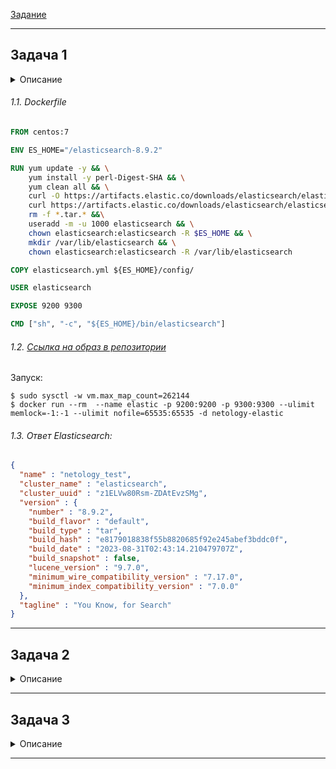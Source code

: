 [Задание](https://github.com/netology-code/bd-dev-homeworks/blob/main/06-db-05-elasticsearch/README.md)------## Задача 1<details><summary>Описание</summary>В этом задании вы потренируетесь в:- установке Elasticsearch,- первоначальном конфигурировании Elasticsearch,- запуске Elasticsearch в Docker.Используя Docker-образ [centos:7](https://hub.docker.com/_/centos) как базовый и [документацию по установке и запуску Elasticsearch](https://www.elastic.co/guide/en/elasticsearch/reference/current/targz.html):- составьте Dockerfile-манифест для Elasticsearch,- соберите Docker-образ и сделайте `push` в ваш docker.io-репозиторий,- запустите контейнер из получившегося образа и выполните запрос пути `/` с хост-машины. Требования к `elasticsearch.yml`:- данные `path` должны сохраняться в `/var/lib`,- имя ноды должно быть `netology_test`. В ответе приведите:- текст Dockerfile-манифеста,- ссылку на образ в репозитории dockerhub,- ответ `Elasticsearch` на запрос пути `/` в json-виде. Подсказки:- возможно, вам понадобится установка пакета perl-Digest-SHA для корректной работы пакета shasum,- при сетевых проблемах внимательно изучите кластерные и сетевые настройки в elasticsearch.yml,- при некоторых проблемах вам поможет Docker-директива ulimit,- Elasticsearch в логах обычно описывает проблему и пути её решения. Далее мы будем работать с этим экземпляром Elasticsearch.</details>###### 1.1. Dockerfile```dockerfileFROM centos:7ENV ES_HOME="/elasticsearch-8.9.2"RUN yum update -y && \    yum install -y perl-Digest-SHA && \    yum clean all && \    curl -O https://artifacts.elastic.co/downloads/elasticsearch/elasticsearch-8.9.2-linux-x86_64.tar.gz && \    curl https://artifacts.elastic.co/downloads/elasticsearch/elasticsearch-8.9.2-linux-x86_64.tar.gz.sha512 | shasum -a 512 -c - && \    rm -f *.tar.* &&\    useradd -m -u 1000 elasticsearch && \    chown elasticsearch:elasticsearch -R $ES_HOME && \    mkdir /var/lib/elasticsearch && \    chown elasticsearch:elasticsearch -R /var/lib/elasticsearchCOPY elasticsearch.yml ${ES_HOME}/config/USER elasticsearchEXPOSE 9200 9300CMD ["sh", "-c", "${ES_HOME}/bin/elasticsearch"]```###### 1.2. [Ссылка на образ в репозитории](https://hub.docker.com/r/pozitiff4ik/netology-elastic)Запуск:```shell$ sudo sysctl -w vm.max_map_count=262144$ docker run --rm  --name elastic -p 9200:9200 -p 9300:9300 --ulimit memlock=-1:-1 --ulimit nofile=65535:65535 -d netology-elastic```###### 1.3. Ответ Elasticsearch:```json{  "name" : "netology_test",  "cluster_name" : "elasticsearch",  "cluster_uuid" : "z1ELVw80Rsm-ZDAtEvzSMg",  "version" : {    "number" : "8.9.2",    "build_flavor" : "default",    "build_type" : "tar",    "build_hash" : "e8179018838f55b8820685f92e245abef3bddc0f",    "build_date" : "2023-08-31T02:43:14.210479707Z",    "build_snapshot" : false,    "lucene_version" : "9.7.0",    "minimum_wire_compatibility_version" : "7.17.0",    "minimum_index_compatibility_version" : "7.0.0"  },  "tagline" : "You Know, for Search"}```---## Задача 2<details><summary>Описание</summary>В этом задании вы научитесь:- создавать и удалять индексы,- изучать состояние кластера,- обосновывать причину деградации доступности данных.Ознакомьтесь с [документацией](https://www.elastic.co/guide/en/elasticsearch/reference/current/indices-create-index.html) и добавьте в `Elasticsearch` 3 индекса в соответствии с таблицей:| Имя   | Количество реплик | Количество шард ||-------|-------------------|-----------------|| ind-1 | 0                 | 1               || ind-2 | 1                 | 2               || ind-3 | 2                 | 4               |Получите список индексов и их статусов, используя API, и **приведите в ответе** на задание.Получите состояние кластера `Elasticsearch`, используя API.Как вы думаете, почему часть индексов и кластер находятся в состоянии yellow?Удалите все индексы.**Важно**При проектировании кластера Elasticsearch нужно корректно рассчитывать количество реплик и шард,иначе возможна потеря данных индексов, вплоть до полной, при деградации системы.</details>---## Задача 3<details><summary>Описание</summary>В этом задании вы научитесь:- создавать бэкапы данных,- восстанавливать индексы из бэкапов.Создайте директорию `{путь до корневой директории с Elasticsearch в образе}/snapshots`.Используя API, [зарегистрируйте](https://www.elastic.co/guide/en/elasticsearch/reference/current/snapshots-register-repository.html#snapshots-register-repository) эту директорию как `snapshot repository` с именем `netology_backup`.**Приведите в ответе** запрос API и результат вызова API для создания репозитория.Создайте индекс `test` с 0 реплик и 1 шардом и **приведите в ответе** список индексов.[Создайте `snapshot`](https://www.elastic.co/guide/en/elasticsearch/reference/current/snapshots-take-snapshot.html) состояния кластера `Elasticsearch`.**Приведите в ответе** список файлов в директории со `snapshot`.Удалите индекс `test` и создайте индекс `test-2`. **Приведите в ответе** список индексов.[Восстановите](https://www.elastic.co/guide/en/elasticsearch/reference/current/snapshots-restore-snapshot.html) состояниекластера `Elasticsearch` из `snapshot`, созданного ранее. **Приведите в ответе** запрос к API восстановления и итоговый список индексов.Подсказки:- возможно, вам понадобится доработать `elasticsearch.yml` в части директивы `path.repo` и перезапустить `Elasticsearch`.</details>---